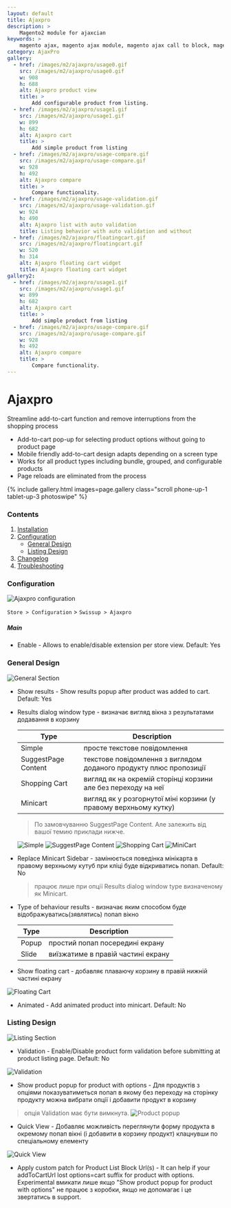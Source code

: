 ```yaml
---
layout: default
title: Ajaxpro
description: >
    Magento2 module for ajaxcian
keywords: >
    magento ajax, magento ajax module, magento ajax call to block, magento ajax shopping cart, magento ajax cart pro
category: AjaxPro
gallery:
  - href: /images/m2/ajaxpro/usage0.gif
    src: /images/m2/ajaxpro/usage0.gif
    w: 908
    h: 688
    alt: Ajaxpro product view
    title: >
        Add configurable product from listing.
  - href: /images/m2/ajaxpro/usage1.gif
    src: /images/m2/ajaxpro/usage1.gif
    w: 899
    h: 682
    alt: Ajaxpro cart
    title: >
        Add simple product from listing
  - href: /images/m2/ajaxpro/usage-compare.gif
    src: /images/m2/ajaxpro/usage-compare.gif
    w: 928
    h: 492
    alt: Ajaxpro compare
    title: >
        Compare functionality.
  - href: /images/m2/ajaxpro/usage-validation.gif
    src: /images/m2/ajaxpro/usage-validation.gif
    w: 924
    h: 490
    alt: Ajaxpro list with auto validation
    title: Listing behavior with auto validation and without
  - href: /images/m2/ajaxpro/floatingcart.gif
    src: /images/m2/ajaxpro/floatingcart.gif
    w: 520
    h: 314
    alt: Ajaxpro floating cart widget
    title: Ajaxpro floating cart widget
gallery2:
  - href: /images/m2/ajaxpro/usage1.gif
    src: /images/m2/ajaxpro/usage1.gif
    w: 899
    h: 682
    alt: Ajaxpro cart
    title: >
        Add simple product from listing
  - href: /images/m2/ajaxpro/usage-compare.gif
    src: /images/m2/ajaxpro/usage-compare.gif
    w: 928
    h: 492
    alt: Ajaxpro compare
    title: >
        Compare functionality.
---
```


# Ajaxpro

Streamline add-to-cart function and remove interruptions from the shopping process

- Add-to-cart pop-up for selecting product options without going to product page
- Mobile friendly add-to-cart design adapts depending on a screen type
- Works for all product types including bundle, grouped, and configurable products
- Page reloads are eliminated from the process

{% include gallery.html images=page.gallery class="scroll phone-up-1 tablet-up-3 photoswipe" %}

### Contents

1.  [Installation](installation/)
2.  [Configuration](#configuration)
    - [General Design](#general-design)
    - [Listing Design](#listing-design)
3. [Changelog](changelog/)
4. [Troubleshooting](troubleshooting/)

### Configuration

![Ajaxpro configuration](/images/m2/ajaxpro/configuration.png)

`Store > Configuration` > `Swissup > Ajaxpro`

##### Main



 * Enable - Allows to enable/disable extension per store view. Default: Yes


### General Design

![General Section](/images/m2/ajaxpro/general-section.png)

 *  Show results - Show results popup after product was added to cart. Default: Yes

 *  Results dialog window type - визначає вигляд вікна з результатами додавання в корзину

    Type                | Description
    --------------------|------------
    Simple              | просте текстове повідомлення
    SuggestPage Content | текстове повідомлення з виглядом доданого продукту плюс пропозиції
    Shopping Cart       | вигляд як на окремій сторінці корзини але без переходу на неї
    Minicart            | вигляд як у розгорнутої міні корзини (у правому верхньому кутку)

    > По замовчуванню SuggestPage Content. Але залежить від вашої темию приклади нижче.

    ![Simple](/images/m2/ajaxpro/simple.png)
    ![SuggestPage Content](/images/m2/ajaxpro/suggestpage.png)
    ![Shopping Cart](/images/m2/ajaxpro/shoppingcart.png)
    ![MiniCart](/images/m2/ajaxpro/minicart.png)


 *  Replace Minicart Sidebar - замінюється поведінка мінікарта в правому верхньому кутуб при кліці буде відкриватись попап. Default: No

    > працює лише при опції Results dialog window type визначеному як Minicart.

 * Type of behaviour results - визначає яким способом буде відображуватись(зявлятись)
   попап вікно

   Type  | Description
   ------|------------
   Popup | простий попап посередині екрану
   Slide | виїзжатиме в правій частині екрану


 * Show floating cart - добавляє плаваючу корзину в правій нижній частині екрану

 ![Floating Cart](/images/m2/ajaxpro/floatingcart.gif)

* Animated - Add animated product into minicart. Default: No

### Listing Design

![Listing Section](/images/m2/ajaxpro/listing-section.png)

 * Validation - Enable/Disable product form validation before submitting at product listing page. Default: No

![Validation](/images/m2/ajaxpro/usage-validation.gif)

 * Show product popup for product with options - Для продуктів з опціями показуватиметься попап
   в якому без переходу на сторінку продукту можна вибрати опції і добавити продукт в корзину

  > опція Validation має бути вимкнута.
![Product popup](/images/m2/ajaxpro/usage-compare.gif)

 * Quick View - Добавляє можливість переглянути форму продукта в окремому попап вікні (і добавити в корзину продукт) клацнувши по спеціальному елементу

 ![Quick View](/images/m2/ajaxpro/quick-view.png)

 * Apply custom patch for Product List Block Url(s) - It can help if your addToCartUrl lost options=cart suffix for product with options. Experimental вмикати лише якщо "Show product popup for product with options" не працює з коробки, якщо не допомагає і це звертатись в support.